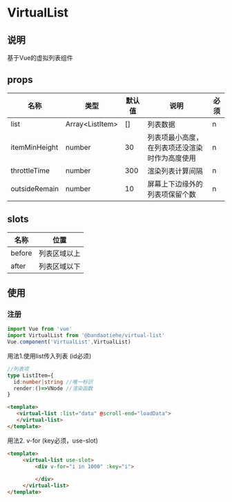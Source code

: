 # VirtualList

## 说明
  基于Vue的虚拟列表组件

## props

| 名称      | 类型                             | 默认值 | 说明                   | 必须 |
| --------- | -------------------------------- | ------ | ---------------------- | ---- |
| list | Array\<ListItem\> | []    | 列表数据 | n    |
| itemMinHeight | number | 30 | 列表项最小高度，在列表项还没渲染时作为高度使用 | n |
| throttleTime | number | 300 | 渲染列表计算间隔 | n |
| outsideRemain | number | 10 | 屏幕上下边缘外的列表项保留个数 | n |



## slots

| 名称   | 位置         |
| ------ | ------------ |
| before | 列表区域以上 |
| after  | 列表区域以下 |

## 使用

### 注册

```js
import Vue from 'vue'
import VirtualList from '@bandaotiehe/virtual-list'
Vue.component('VirtualList',VirtualList)
```

用法1.使用list传入列表 (id必须)

  ```typescript
  //列表项
  type ListItem={
    id:number|string //唯一标识
    render:()=>VNode //渲染函数
  }
  ```
  ```html
  <template>
     <virtual-list :list="data" @scroll-end="loadData">
     </virtual-list>
  </template>
  ```

用法2. v-for (key必须，use-slot)

```html
<template>
     <virtual-list use-slot>
         <div v-for="i in 1000" :key="i">
             
         </div>
     </virtual-list>
</template>
```

